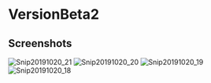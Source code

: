 # VersionBeta2

## Screenshots

![Snip20191020_21](https://user-images.githubusercontent.com/19757152/67155110-b085e980-f2d6-11e9-9502-3dee55d7a218.png)
![Snip20191020_20](https://user-images.githubusercontent.com/19757152/67155111-b085e980-f2d6-11e9-9a10-01452f5de792.png)
![Snip20191020_19](https://user-images.githubusercontent.com/19757152/67155112-b085e980-f2d6-11e9-849c-a6122776dbf0.png)
![Snip20191020_18](https://user-images.githubusercontent.com/19757152/67155109-afed5300-f2d6-11e9-883e-88982ee443f0.png)
